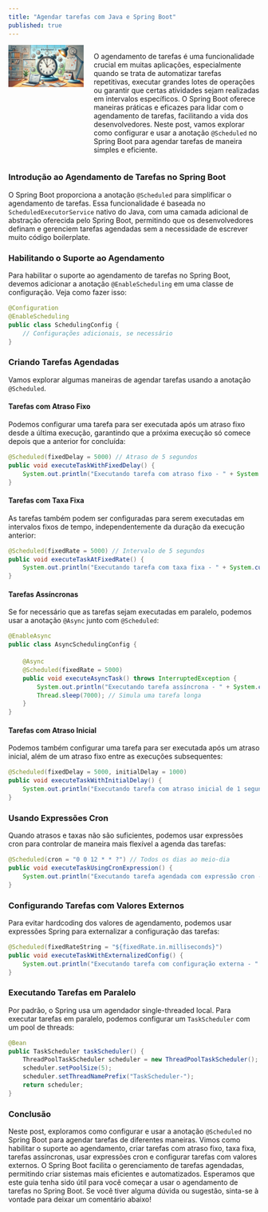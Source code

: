 ```yaml
---
title: "Agendar tarefas com Java e Spring Boot"
published: true
---
```

<head>
    <!-- Meta tags para LinkedIn -->
    <meta property="og:title" content="Como Agendar Tarefas no Spring Boot com a Anotação @Scheduled">
    <meta property="og:description" content="Aprenda a configurar e usar a anotação @Scheduled no Spring Boot para agendar tarefas de maneira eficiente. Explore exemplos e dicas práticas.">
    <meta property="og:image" content="https://github.com/fabiodamas/fabiodamas.github.io/blob/master/_posts/images/clock.png?raw=true">
    <meta property="og:type" content="article">
</head>

<div style="display: flex; align-items: flex-start; margin-bottom: 20px;">
    <img style="width: 30%; height: auto; margin-right: 20px;" src="https://github.com/fabiodamas/fabiodamas.github.io/blob/master/_posts/images/clock.png?raw=true" alt="Ilustração sobre agendamento de tarefas no Spring Boot">
    <p style="flex: 1;">O agendamento de tarefas é uma funcionalidade crucial em muitas aplicações, especialmente quando se trata de automatizar tarefas repetitivas, executar grandes lotes de operações ou garantir que certas atividades sejam realizadas em intervalos específicos. O Spring Boot oferece maneiras práticas e eficazes para lidar com o agendamento de tarefas, facilitando a vida dos desenvolvedores. Neste post, vamos explorar como configurar e usar a anotação <code>@Scheduled</code> no Spring Boot para agendar tarefas de maneira simples e eficiente.</p>
</div>


### Introdução ao Agendamento de Tarefas no Spring Boot
O Spring Boot proporciona a anotação `@Scheduled` para simplificar o agendamento de tarefas. Essa funcionalidade é baseada no `ScheduledExecutorService` nativo do Java, com uma camada adicional de abstração oferecida pelo Spring Boot, permitindo que os desenvolvedores definam e gerenciem tarefas agendadas sem a necessidade de escrever muito código boilerplate.
### Habilitando o Suporte ao Agendamento
Para habilitar o suporte ao agendamento de tarefas no Spring Boot, devemos adicionar a anotação `@EnableScheduling` em uma classe de configuração. Veja como fazer isso:

```java
@Configuration
@EnableScheduling
public class SchedulingConfig {
    // Configurações adicionais, se necessário
}
```

### Criando Tarefas Agendadas
Vamos explorar algumas maneiras de agendar tarefas usando a anotação `@Scheduled`.
#### Tarefas com Atraso Fixo

Podemos configurar uma tarefa para ser executada após um atraso fixo desde a última execução, garantindo que a próxima execução só comece depois que a anterior for concluída:


```java
@Scheduled(fixedDelay = 5000) // Atraso de 5 segundos
public void executeTaskWithFixedDelay() {
    System.out.println("Executando tarefa com atraso fixo - " + System.currentTimeMillis() / 1000);
}
```

#### Tarefas com Taxa Fixa

As tarefas também podem ser configuradas para serem executadas em intervalos fixos de tempo, independentemente da duração da execução anterior:


```java
@Scheduled(fixedRate = 5000) // Intervalo de 5 segundos
public void executeTaskAtFixedRate() {
    System.out.println("Executando tarefa com taxa fixa - " + System.currentTimeMillis() / 1000);
}
```

#### Tarefas Assíncronas
Se for necessário que as tarefas sejam executadas em paralelo, podemos usar a anotação `@Async` junto com `@Scheduled`:

```java
@EnableAsync
public class AsyncSchedulingConfig {

    @Async
    @Scheduled(fixedRate = 5000)
    public void executeAsyncTask() throws InterruptedException {
        System.out.println("Executando tarefa assíncrona - " + System.currentTimeMillis() / 1000);
        Thread.sleep(7000); // Simula uma tarefa longa
    }
}
```

#### Tarefas com Atraso Inicial

Podemos também configurar uma tarefa para ser executada após um atraso inicial, além de um atraso fixo entre as execuções subsequentes:


```java
@Scheduled(fixedDelay = 5000, initialDelay = 1000)
public void executeTaskWithInitialDelay() {
    System.out.println("Executando tarefa com atraso inicial de 1 segundo - " + System.currentTimeMillis() / 1000);
}
```

### Usando Expressões Cron

Quando atrasos e taxas não são suficientes, podemos usar expressões cron para controlar de maneira mais flexível a agenda das tarefas:


```java
@Scheduled(cron = "0 0 12 * * ?") // Todos os dias ao meio-dia
public void executeTaskUsingCronExpression() {
    System.out.println("Executando tarefa agendada com expressão cron - " + System.currentTimeMillis() / 1000);
}
```

### Configurando Tarefas com Valores Externos

Para evitar hardcoding dos valores de agendamento, podemos usar expressões Spring para externalizar a configuração das tarefas:


```java
@Scheduled(fixedRateString = "${fixedRate.in.milliseconds}")
public void executeTaskWithExternalizedConfig() {
    System.out.println("Executando tarefa com configuração externa - " + System.currentTimeMillis() / 1000);
}
```

### Executando Tarefas em Paralelo
Por padrão, o Spring usa um agendador single-threaded local. Para executar tarefas em paralelo, podemos configurar um `TaskScheduler` com um pool de threads:

```java
@Bean
public TaskScheduler taskScheduler() {
    ThreadPoolTaskScheduler scheduler = new ThreadPoolTaskScheduler();
    scheduler.setPoolSize(5);
    scheduler.setThreadNamePrefix("TaskScheduler-");
    return scheduler;
}
```

### Conclusão
Neste post, exploramos como configurar e usar a anotação `@Scheduled` no Spring Boot para agendar tarefas de diferentes maneiras. Vimos como habilitar o suporte ao agendamento, criar tarefas com atraso fixo, taxa fixa, tarefas assíncronas, usar expressões cron e configurar tarefas com valores externos. O Spring Boot facilita o gerenciamento de tarefas agendadas, permitindo criar sistemas mais eficientes e automatizados.
Esperamos que este guia tenha sido útil para você começar a usar o agendamento de tarefas no Spring Boot. Se você tiver alguma dúvida ou sugestão, sinta-se à vontade para deixar um comentário abaixo!